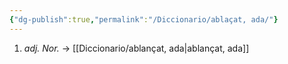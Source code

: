 ```yaml
---
{"dg-publish":true,"permalink":"/Diccionario/ablaçat, ada/"}
---
```


1. *adj. Nor.* → [[Diccionario/ablançat, ada\|ablançat, ada]]